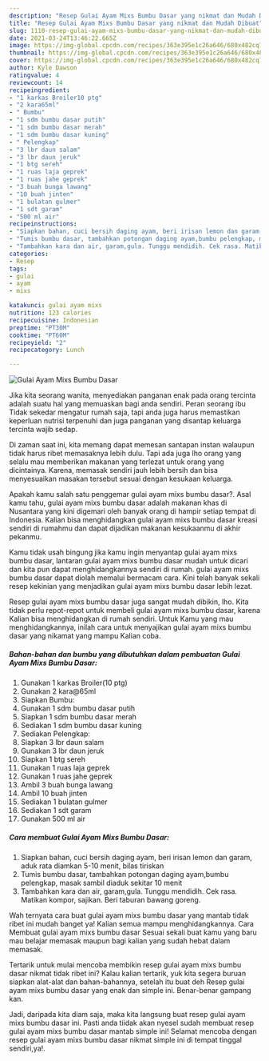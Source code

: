 ```yaml
---
description: "Resep Gulai Ayam Mixs Bumbu Dasar yang nikmat dan Mudah Dibuat"
title: "Resep Gulai Ayam Mixs Bumbu Dasar yang nikmat dan Mudah Dibuat"
slug: 1110-resep-gulai-ayam-mixs-bumbu-dasar-yang-nikmat-dan-mudah-dibuat
date: 2021-03-24T13:46:22.665Z
image: https://img-global.cpcdn.com/recipes/363e395e1c26a646/680x482cq70/gulai-ayam-mixs-bumbu-dasar-foto-resep-utama.jpg
thumbnail: https://img-global.cpcdn.com/recipes/363e395e1c26a646/680x482cq70/gulai-ayam-mixs-bumbu-dasar-foto-resep-utama.jpg
cover: https://img-global.cpcdn.com/recipes/363e395e1c26a646/680x482cq70/gulai-ayam-mixs-bumbu-dasar-foto-resep-utama.jpg
author: Kyle Dawson
ratingvalue: 4
reviewcount: 14
recipeingredient:
- "1 karkas Broiler10 ptg"
- "2 kara65ml"
- " Bumbu"
- "1 sdm bumbu dasar putih"
- "1 sdm bumbu dasar merah"
- "1 sdm bumbu dasar kuning"
- " Pelengkap"
- "3 lbr daun salam"
- "3 lbr daun jeruk"
- "1 btg sereh"
- "1 ruas laja geprek"
- "1 ruas jahe geprek"
- "3 buah bunga lawang"
- "10 buah jinten"
- "1 bulatan gulmer"
- "1 sdt garam"
- "500 ml air"
recipeinstructions:
- "Siapkan bahan, cuci bersih daging ayam, beri irisan lemon dan garam, aduk rata diamkan 5-10 menit, bilas tiriskan"
- "Tumis bumbu dasar, tambahkan potongan daging ayam,bumbu pelengkap, masak sambil diaduk sekitar 10 menit"
- "Tambahkan kara dan air, garam,gula. Tunggu mendidih. Cek rasa. Matikan kompor, sajikan. Beri taburan bawang goreng."
categories:
- Resep
tags:
- gulai
- ayam
- mixs

katakunci: gulai ayam mixs 
nutrition: 123 calories
recipecuisine: Indonesian
preptime: "PT30M"
cooktime: "PT60M"
recipeyield: "2"
recipecategory: Lunch

---
```



![Gulai Ayam Mixs Bumbu Dasar](https://img-global.cpcdn.com/recipes/363e395e1c26a646/680x482cq70/gulai-ayam-mixs-bumbu-dasar-foto-resep-utama.jpg)

Jika kita seorang wanita, menyediakan panganan enak pada orang tercinta adalah suatu hal yang memuaskan bagi anda sendiri. Peran seorang ibu Tidak sekedar mengatur rumah saja, tapi anda juga harus memastikan keperluan nutrisi terpenuhi dan juga panganan yang disantap keluarga tercinta wajib sedap.

Di zaman  saat ini, kita memang dapat memesan santapan instan walaupun tidak harus ribet memasaknya lebih dulu. Tapi ada juga lho orang yang selalu mau memberikan makanan yang terlezat untuk orang yang dicintainya. Karena, memasak sendiri jauh lebih bersih dan bisa menyesuaikan masakan tersebut sesuai dengan kesukaan keluarga. 



Apakah kamu salah satu penggemar gulai ayam mixs bumbu dasar?. Asal kamu tahu, gulai ayam mixs bumbu dasar adalah makanan khas di Nusantara yang kini digemari oleh banyak orang di hampir setiap tempat di Indonesia. Kalian bisa menghidangkan gulai ayam mixs bumbu dasar kreasi sendiri di rumahmu dan dapat dijadikan makanan kesukaanmu di akhir pekanmu.

Kamu tidak usah bingung jika kamu ingin menyantap gulai ayam mixs bumbu dasar, lantaran gulai ayam mixs bumbu dasar mudah untuk dicari dan kita pun dapat menghidangkannya sendiri di rumah. gulai ayam mixs bumbu dasar dapat diolah memalui bermacam cara. Kini telah banyak sekali resep kekinian yang menjadikan gulai ayam mixs bumbu dasar lebih lezat.

Resep gulai ayam mixs bumbu dasar juga sangat mudah dibikin, lho. Kita tidak perlu repot-repot untuk membeli gulai ayam mixs bumbu dasar, karena Kalian bisa menghidangkan di rumah sendiri. Untuk Kamu yang mau menghidangkannya, inilah cara untuk menyajikan gulai ayam mixs bumbu dasar yang nikamat yang mampu Kalian coba.

<!--inarticleads1-->

##### Bahan-bahan dan bumbu yang dibutuhkan dalam pembuatan Gulai Ayam Mixs Bumbu Dasar:

1. Gunakan 1 karkas Broiler(10 ptg)
1. Gunakan 2 kara@65ml
1. Siapkan  Bumbu:
1. Gunakan 1 sdm bumbu dasar putih
1. Siapkan 1 sdm bumbu dasar merah
1. Sediakan 1 sdm bumbu dasar kuning
1. Sediakan  Pelengkap:
1. Siapkan 3 lbr daun salam
1. Gunakan 3 lbr daun jeruk
1. Siapkan 1 btg sereh
1. Gunakan 1 ruas laja geprek
1. Gunakan 1 ruas jahe geprek
1. Ambil 3 buah bunga lawang
1. Ambil 10 buah jinten
1. Sediakan 1 bulatan gulmer
1. Sediakan 1 sdt garam
1. Gunakan 500 ml air




<!--inarticleads2-->

##### Cara membuat Gulai Ayam Mixs Bumbu Dasar:

1. Siapkan bahan, cuci bersih daging ayam, beri irisan lemon dan garam, aduk rata diamkan 5-10 menit, bilas tiriskan
1. Tumis bumbu dasar, tambahkan potongan daging ayam,bumbu pelengkap, masak sambil diaduk sekitar 10 menit
1. Tambahkan kara dan air, garam,gula. Tunggu mendidih. Cek rasa. Matikan kompor, sajikan. Beri taburan bawang goreng.




Wah ternyata cara buat gulai ayam mixs bumbu dasar yang mantab tidak ribet ini mudah banget ya! Kalian semua mampu menghidangkannya. Cara Membuat gulai ayam mixs bumbu dasar Sesuai sekali buat kamu yang baru mau belajar memasak maupun bagi kalian yang sudah hebat dalam memasak.

Tertarik untuk mulai mencoba membikin resep gulai ayam mixs bumbu dasar nikmat tidak ribet ini? Kalau kalian tertarik, yuk kita segera buruan siapkan alat-alat dan bahan-bahannya, setelah itu buat deh Resep gulai ayam mixs bumbu dasar yang enak dan simple ini. Benar-benar gampang kan. 

Jadi, daripada kita diam saja, maka kita langsung buat resep gulai ayam mixs bumbu dasar ini. Pasti anda tiidak akan nyesel sudah membuat resep gulai ayam mixs bumbu dasar mantab simple ini! Selamat mencoba dengan resep gulai ayam mixs bumbu dasar nikmat simple ini di tempat tinggal sendiri,ya!.

